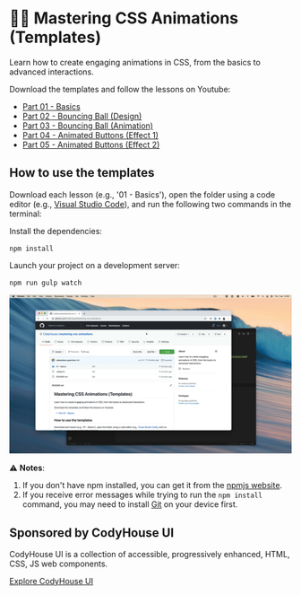 # 👨‍🎤 Mastering CSS Animations (Templates)

Learn how to create engaging animations in CSS, from the basics to advanced interactions.

Download the templates and follow the lessons on Youtube:

- [Part 01 - Basics](https://youtu.be/JlDS3hNB_fg)
- [Part 02 - Bouncing Ball (Design)](https://youtu.be/yYwF39nYhhw)
- [Part 03 - Bouncing Ball (Animation)](https://youtu.be/Vqpy0dntHdk)
- [Part 04 - Animated Buttons (Effect 1)](https://youtu.be/D_YtiEMLyXc)
- [Part 05 - Animated Buttons (Effect 2)](https://youtu.be/NlokGlVU1IE)

## How to use the templates

Download each lesson (e.g., '01 - Basics'), open the folder using a code editor (e.g., [Visual Studio Code](https://code.visualstudio.com/)), and run the following two commands in the terminal:

Install the dependencies:
   
```
npm install
```

Launch your project on a development server:

```
npm run gulp watch
```

![How to launch project template using VSCode](how-to-launch-project.gif)

⚠️ **Notes**: 

1. If you don't have npm installed, you can get it from the [npmjs website](https://www.npmjs.com/get-npm).
2. If you receive error messages while trying to run the `npm install` command, you may need to install [Git](https://git-scm.com/) on your device first.

## Sponsored by CodyHouse UI

CodyHouse UI is a collection of accessible, progressively enhanced, HTML, CSS, JS web components.

[Explore CodyHouse UI](https://codyhouse.co/ds/components)